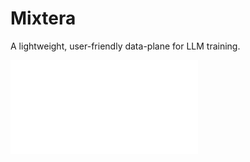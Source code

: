 # Mixtera 

A lightweight, user-friendly data-plane for LLM training.

![](docs/source/_static/system_diagram/mixtera_system_diagram.drawio.pdf)